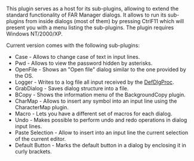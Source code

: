 This plugin serves as a host for its sub-plugins, allowing to extend the standard functionality of FAR Manager dialogs. It allows to run its sub-plugins from inside dialogs (most of them) by pressing CtrlF11 which will present you with a menu listing the sub-plugins. The plugin requires Windows NT/2000/XP.

Current version comes with the following sub-plugins:
  * Case - Allows to change case of text in input lines.
  * Pwd - Allows to view the password hidden by asterisks.
  * OpenFile - Shows an "Open file" dialog similar to the one provided by the OS.
  * Logger - Writes to a log file all input received by the [DefDlgProc](http://api.farmanager.com/en/dialogapi/defdlgproc.html).
  * GrabDialog - Saves dialog structure into a file.
  * BCopy - Shows the information menu of the BackgroundCopy plugin.
  * CharMap - Allows to insert any symbol into an input line using the CharacterMap plugin.
  * Macro - Lets you have a different set of macros for each dialog.
  * Undo - Makes possible to perform undo and redo operations in dialog input lines.
  * Paste Selection - Allow to insert into an input line the current selection of the current editor.
  * Default Button - Marks the default button in a dialog by enclosing it in curly brackets.